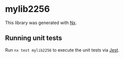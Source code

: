 # mylib2256

This library was generated with [Nx](https://nx.dev).

## Running unit tests

Run `nx test mylib2256` to execute the unit tests via [Jest](https://jestjs.io).

